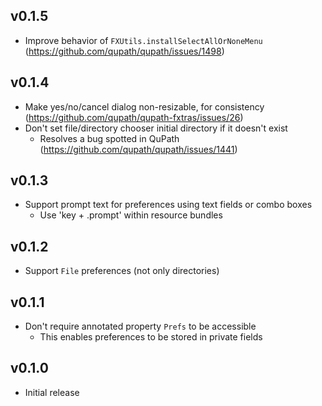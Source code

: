 ## v0.1.5
- Improve behavior of `FXUtils.installSelectAllOrNoneMenu` (https://github.com/qupath/qupath/issues/1498)

## v0.1.4
- Make yes/no/cancel dialog non-resizable, for consistency (https://github.com/qupath/qupath-fxtras/issues/26)
- Don't set file/directory chooser initial directory if it doesn't exist
  - Resolves a bug spotted in QuPath (https://github.com/qupath/qupath/issues/1441)

## v0.1.3
- Support prompt text for preferences using text fields or combo boxes
  - Use 'key + .prompt' within resource bundles

## v0.1.2
- Support `File` preferences (not only directories)

## v0.1.1
- Don't require annotated property `Prefs` to be accessible
  - This enables preferences to be stored in private fields

## v0.1.0
- Initial release